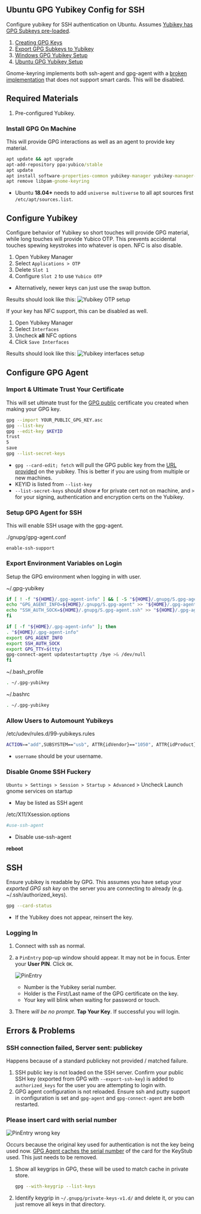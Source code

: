 Ubuntu GPG Yubikey Config for SSH
---------------------------------
Configure yubikey for SSH authentication on Ubuntu. Assumes [Yubikey has GPG
Subkeys pre-loaded][1].

1. [Creating GPG Keys][1]
1. [Export GPG Subkeys to Yubikey][2]
1. [Windows GPG Yubikey Setup][3]
1. [Ubuntu GPG Yubikey Setup][4]

Gnome-keyring implements both ssh-agent and gpg-agent with a [broken
implementation][5] that does not support smart cards. This will be disabled.

Required Materials
------------------
1. Pre-configured Yubikey.

### Install GPG On Machine
This will provide GPG interactions as well as an agent to provide key material.

```cmd
apt update && apt upgrade
apt-add-repository ppa:yubico/stable
apt update
apt install software-properties-common yubikey-manager yubikey-manager-qt scdaemon gnupg2 pcscd
apt remove libpam-gnome-keyring
```
* Ubuntu **18.04+** needs to add `universe multiverse` to all apt sources first
  `/etc/apt/sources.list`.

Configure Yubikey
-----------------
Configure behavior of Yubikey so short touches will provide GPG material, while
long touches will provide Yubico OTP. This prevents accidental touches spewing
keystrokes into whatever is open. NFC is also disable.

1. Open Yubikey Manager
1. Select `Applications > OTP`
1. Delete `Slot 1`
1. Configure `Slot 2` to use `Yubico OTP`
* Alternatively, newer keys can just use the swap button.

Results should look like this:
![Yubikey OTP setup](yubikey-otp.png)

If your key has NFC support, this can be disabled as well.

1. Open Yubikey Manager
1. Select `Interfaces`
1. Uncheck **all** NFC options
1. Click `Save Interfaces`

Results should look like this:
![Yubikey interfaces setup](yubikey-nfc.png)

Configure GPG Agent
-------------------
### Import & Ultimate Trust Your Certificate
This will set ultimate trust for the [GPG public][7] certificate you created
when making your GPG key.

```bash
gpg --import YOUR_PUBLIC_GPG_KEY.asc
gpg --list-key
gpg --edit-key $KEYID
trust
5
save
gpg --list-secret-keys
```
* `gpg --card-edit; fetch` will pull the GPG public key from the [URL
  provided][8] on the yubikey. This is better if you are using from multiple or
  new machines.
* KEYID is listed from `--list-key`
* `--list-secret-keys` should show `#` for private cert not on machine, and `>`
  for your signing, authentication and encryption certs on the Yubikey.

### Setup GPG Agent for SSH
This will enable SSH usage with the gpg-agent.

./gnupg/gpg-agent.conf
```
enable-ssh-support
```

### Export Environment Variables on Login
Setup the GPG environment when logging in with user.

~/.gpg-yubikey
```bash
if [ ! -f "${HOME}/.gpg-agent-info" ] && [ -S "${HOME}/.gnupg/S.gpg-agent" ] && [ -S "${HOME}/.gnupg/S.gpg-agent.ssh" ]; then
echo "GPG_AGENT_INFO=${HOME}/.gnupg/S.gpg-agent" >> "${HOME}/.gpg-agent-info";
echo "SSH_AUTH_SOCK=${HOME}/.gnupg/S.gpg-agent.ssh" >> "${HOME}/.gpg-agent-info";
fi

if [ -f "${HOME}/.gpg-agent-info" ]; then
. "${HOME}/.gpg-agent-info"
export GPG_AGENT_INFO
export SSH_AUTH_SOCK
export GPG_TTY=$(tty)
gpg-connect-agent updatestartuptty /bye >& /dev/null
fi
```

~/.bash_profile
```bash
. ~/.gpg-yubikey
```

~/.bashrc
```bash
. ~/.gpg-yubikey
```


### Allow Users to Automount Yubikeys

/etc/udev/rules.d/99-yubikeys.rules
```bash
ACTION=="add",SUBSYSTEM=="usb", ATTR{idVendor}=="1050", ATTR{idProduct}=="0404", OWNER="USERNAME"
```
* `username` should be your username.

### Disable Gnome SSH Fuckery

`Ubuntu > Settings > Session > Startup > Advanced` > Uncheck Launch gnome
services on startup
* May be listed as SSH agent

/etc/X11/Xsession.options
```bash
#use-ssh-agent
```
* Disable use-ssh-agent

**reboot**

SSH
---
Ensure yubikey is readable by GPG. This assumes you have setup your _exported
GPG ssh key_ on the server you are connecting to already (e.g.
~/.ssh/authorized_keys).

```bash
gpg --card-status
```
* If the Yubikey does not appear, reinsert the key.

### Logging In

1. Connect with ssh as normal.
1. a `PinEntry` pop-up window should appear. It may not be in focus. Enter your
   **User PIN**. Click `OK`.

   ![PinEntry](pinentry.png)
   * Number is the Yubikey serial number.
   * Holder is the First/Last name of the GPG certificate on the key.
   * Your key will blink when waiting for password or touch.

1. There _will be no prompt_. **Tap Your Key**. If successful you will login.

Errors & Problems
-----------------
### SSH connection failed, Server sent: publickey
Happens because of a standard publickey not provided / matched failure.

1. SSH public key is not loaded on the SSH server. Confirm your public SSH key
   (exported from GPG with `--export-ssh-key`) is added to `authorized_keys` for
   the user you are attempting to login with.
1. GPG agent configuration is not reloaded. Ensure ssh and putty support in
   configuration is set and `gpg-agent` and `gpg-connect-agent` are both
   restarted.

### Please insert card with serial number
![PinEntry wrong key](pinentry-wrong-key.png)

Occurs because the original key used for authentication is not the key being
used now. [GPG Agent caches the serial number][6] of the card for the KeyStub
used. This just needs to be removed.

1. Show all keygrips in GPG, these will be used to match cache in private store.
   ```bash
   gpg --with-keygrip --list-keys
   ```
1. Identify keygrip in `~/.gnupg/private-keys-v1.d/` and delete it, or
   you can just remove all keys in that directory.

[1]: README.md
[2]: yubikey.md
[3]: windows.md
[4]: ubuntu.md
[5]: https://www.forgesi.net/gpg-smartcard/
[6]: https://security.stackexchange.com/questions/165286/how-to-use-multiple-smart-cards-with-gnupg
[7]: https://stackoverflow.com/questions/31784368/how-to-give-highest-trust-level-to-an-openpgp-certificate-in-kleopatra
[8]: https://withinboredom.info/2017/11/18/signing-commits-ssh-with-yubikey-and-windows/

[ref1]: https://occamy.chemistry.jhu.edu/references/pubsoft/YubikeySSH/index.php

